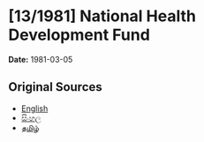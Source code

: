 # [13/1981] National Health Development Fund

**Date:** 1981-03-05

## Original Sources

- [English](https://documents.gov.lk/view/acts/1981/3/13-1981_E.pdf)
- [සිංහල](https://documents.gov.lk/view/acts/1981/3/13-1981_S.pdf)
- [தமிழ்](https://documents.gov.lk/view/acts/1981/3/13-1981_T.pdf)
